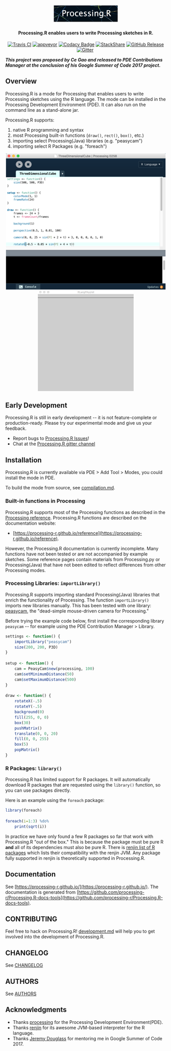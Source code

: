 <h1 align="center">
    <img src="./raw-docs/img/logo/logo.png" alt="logo" width="200">
  <br>
</h1>

<h4 align="center">Processing.R enables users to write Processing sketches in R.</h4>

<p align="center">
    <a href="https://travis-ci.org/gaocegege/Processing.R"><img src="https://travis-ci.org/gaocegege/Processing.R.svg?branch=master" alt="Travis CI"></a>
    <a href="https://ci.appveyor.com/project/gaocegege/processing-r/branch/master"><img src="https://ci.appveyor.com/api/projects/status/9lq6psaw9c18ins8/branch/master?svg=true" alt="appveyor"></a>
    <!--<a href="https://quay.io/repository/gaocegege/processing.r"><img src="https://quay.io/repository/gaocegege/processing.r/status" alt="Docker Repository on Quay" title="Docker Repository on Quay"></a>-->
    <a href="https://www.codacy.com/app/gaocegege/Processing-R?utm_source=github.com&amp;utm_medium=referral&amp;utm_content=gaocegege/Processing.R&amp;utm_campaign=Badge_Grade"><img src="https://api.codacy.com/project/badge/Grade/33ebc49f6f764fffb7ea7bf617edf902" alt="Codacy Badge"></a>
    <!--<a href="https://www.codacy.com/app/gaocegege/Processing-R?utm_source=github.com&amp;utm_medium=referral&amp;utm_content=gaocegege/Processing.R&amp;utm_campaign=Badge_Coverage"><img src="https://api.codacy.com/project/badge/Coverage/33ebc49f6f764fffb7ea7bf617edf902" alt="Codacy Badge"></a>-->
    <a href="https://stackshare.io/gaocegege/processing-r"><img src="https://img.shields.io/badge/tech-stack-0690fa.svg?style=flat" alt="StackShare"></a>
    <a href="https://github.com/gaocegege/Processing.R/releases"><img src="https://img.shields.io/github/release/gaocegege/Processing.R.svg" alt="GitHub Release"></a>
    <a href="https://gitter.im/gaocegege/Processing.R?utm_source=badge&amp;utm_medium=badge&amp;utm_campaign=pr-badge"><img src="https://badges.gitter.im/gaocegege/Processing.R.svg" alt="Gitter"></a>
    <a href="https://github.com/gaocegege/Processing.R/blob/master/raw-docs/devel/compilation.md#docker-image-deprecated"><img src="https://img.shields.io/badge/docker-deprecated-yellowgreen.svg" alt=""></a>
</p>

***This project was proposed by Ce Gao and released to PDE Contributions Manager at the conclusion of his Google Summer of Code 2017 project.***

## Overview

Processing.R is a mode for Processing that enables users to write Processing sketches using the R language. The mode can be installed in the Processing Development Environment (PDE). It can also run on the command line as a stand-alone jar.

Processing.R supports:

1. native R programming and syntax
1. most Processing built-in functions (`draw()`, `rect()`, `box()`, etc.)
1. importing select Processing(Java) libraries (e.g. "peasycam")
1. importing select R Packages (e.g. "foreach") 

<div align="center">
	<img src="./raw-docs/img/editor.png" alt="Editor" width="500">
</div>

<div align="center">
	<img src="./raw-docs/img/demo.gif" alt="Demo" width="300">
</div>

## Early Development

Processing.R is still in early development -- it is not feature-complete or production-ready. Please try our experimental mode and give us your feedback.

-  Report bugs to [Processing.R Issues](https://github.com/gaocegege/Processing.R/issues)!
-  Chat at the [Processing.R gitter channel](https://gitter.im/gaocegege/Processing.R)

## Installation

Processing.R is currently available via PDE > Add Tool > Modes, you could install the mode in PDE.

To build the mode from source, see [compilation.md](./raw-docs/devel/compilation.md).

### Built-in functions in Processing

Processing.R supports most of the Processing functions as described in the [Processing reference](processing.org/reference/). Processing.R functions are described on the documentation website:

-  [https://processing-r.github.io/reference](https://processing-r.github.io/reference). 

However, the Processing.R documentation is currently incomplete. Many functions have not been tested or are not accompanied by example sketches. Some reference pages contain materials from Processing.py or Processing(Java) that have not been edited to reflect differences from other Processing modes.

### Processing Libraries: `importLibrary()`

Processing.R supports importing standard Processing(Java) libraries that enrich the functionality of Processing. The function `importLibrary()` imports new libraries manually. This has been tested with one library: [peasycam](http://mrfeinberg.com/peasycam/), the "dead-simple mouse-driven camera for Processing."

Before trying the example code below, first install the corresponding library `peasycam` -- for example using the PDE Contribution Manager > Library.

```r
settings <- function() {
    importLibrary("peasycam")
    size(200, 200, P3D)
}

setup <- function() {
    cam = PeasyCam$new(processing, 100)
    cam$setMinimumDistance(50)
    cam$setMaximumDistance(500)
}

draw <- function() {
    rotateX(-.5)
    rotateY(-.5)
    background(0)
    fill(255, 0, 0)
    box(30)
    pushMatrix()
    translate(0, 0, 20)
    fill(0, 0, 255)
    box(5)
    popMatrix()
}
```

### R Packages: `library()`

Processing.R has limited support for R packages. It will automatically download R packages that are requested using the `library()` function, so you can use packages directly.

Here is an example using the `foreach` package:

```r
library(foreach)

foreach(i=1:3) %do%
    print(sqrt(i))
```

In practice we have only found a few R packages so far that work with Processing.R "out of the box." This is because the package must be pure R  **and** all of its dependencies must also be pure R. There is [renjin list of R packages](http://packages.renjin.org/) which lists their compatibility with the renjin JVM. Any package fully supported in renjin is theoretically supported in Processing.R.

## Documentation

See [https://processing-r.github.io/](https://processing-r.github.io/). The documentation is generated from [https://github.com/processing-r/Processing.R-docs-tools](https://github.com/processing-r/Processing.R-docs-tools).

## CONTRIBUTING

Feel free to hack on Processing.R! [development.md](./raw-docs/development.md) will help you to get involved into the development of Processing.R.

## CHANGELOG

See [CHANGELOG](./CHANGELOG.md)

## AUTHORS

See [AUTHORS](./AUTHORS.md)

## Acknowledgments

* Thanks [processing](https://github.com/processing/processing) for the Processing Development Environment(PDE).
* Thanks [renjin](https://github.com/bedatadriven/renjin) for its awesome JVM-based interpreter for the R language.
* Thanks [Jeremy Douglass](https://github.com/jeremydouglass) for mentoring me in Google Summer of Code 2017.
